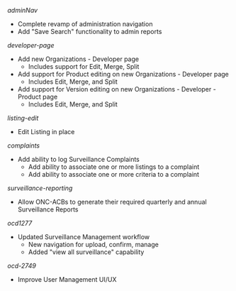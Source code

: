 _adminNav_
* Complete revamp of administration navigation
* Add "Save Search" functionality to admin reports

_developer-page_
* Add new Organizations - Developer page
  * Includes support for Edit, Merge, Split
* Add support for Product editing on new Organizations - Developer page
  * Includes Edit, Merge, and Split
* Add support for Version editing on new Organizations - Developer - Product page
  * Includes Edit, Merge, and Split

_listing-edit_
* Edit Listing in place

_complaints_
* Add ability to log Surveillance Complaints
  * Add ability to associate one or more listings to a complaint
  * Add ability to associate one or more criteria to a complaint

_surveillance-reporting_
* Allow ONC-ACBs to generate their required quarterly and annual Surveillance Reports

_ocd1277_
* Updated Surveillance Management workflow
  * New navigation for upload, confirm, manage
  * Added "view all surveillance" capability

_ocd-2749_
* Improve User Management UI/UX
